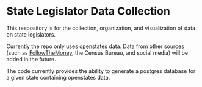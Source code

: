 # State Legislator Data Collection

This respository is for the collection, organization, and visualization of data on state legislators. 

Currently the repo only uses [openstates](https://openstates.org/) data. Data from other sources (such as [FollowTheMoney](https://www.followthemoney.org/), the Census Bureau, and social media) will be added in the future. 

The code currently provides the ability to generate a postgres database for a given state containing openstates data. 
